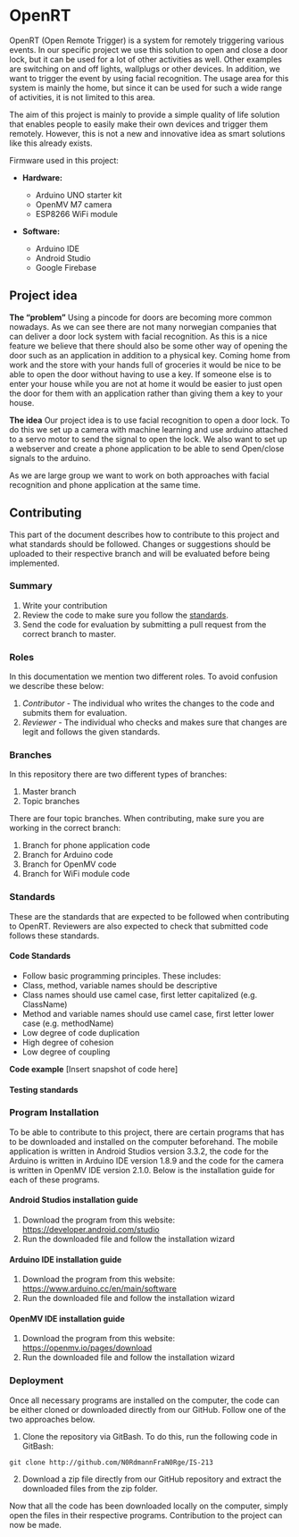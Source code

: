 # OpenRT

OpenRT (Open Remote Trigger) is a system for remotely triggering various events. In our specific project we use this solution to open and close a door lock, but it can be used for a lot of other activities as well. Other examples are switching on and off lights, wallplugs or other devices. In addition, we want to trigger the event by using facial recognition. The usage area for this system is mainly the home, but since it can be used for such a wide range of activities, it is not limited to this area.

The aim of this project is mainly to provide a simple quality of life solution that enables people to easily make their own devices and trigger them remotely. However, this is not a new and innovative idea as smart solutions like this already exists.

Firmware used in this project:

* **Hardware:**
  * Arduino UNO starter kit
  * OpenMV M7 camera
  * ESP8266 WiFi module

* **Software:**
  * Arduino IDE
  * Android Studio
  * Google Firebase

## Project idea

**The “problem”**
Using a pincode for doors are becoming more common nowadays. As we can see there are not many norwegian companies that can deliver a door lock system with facial recognition. As this is a nice feature we believe that there should also be some other way of opening the door such as an application in addition to a physical key. 
Coming home from work and the store with your hands full of groceries it would be nice to be able to open the door without having to use a key. 
If someone else is to enter your house while you are not at home it would be easier to just open the door for them with an application rather than giving them a key to your house. 

**The idea**
Our project idea is to use facial recognition to open a door lock. To do this we set up a camera with machine learning and use arduino attached to a servo motor to send the signal to open the lock. 
We also want to set up a webserver and create a phone application to be able to send Open/close signals to the arduino. 

As we are large group we want to work on both approaches with facial recognition and phone application at the same time.

## Contributing

This part of the document describes how to contribute to this project and what standards should be followed. Changes or suggestions should be uploaded to their respective branch and will be evaluated before being implemented.

### Summary

1. Write your contribution
1. Review the code to make sure you follow the [standards](#standards).
1. Send the code for evaluation by submitting a pull request from the correct branch to master.

### Roles

In this documentation we mention two different roles. To avoid confusion we describe these below:

1. *Contributor* - The individual who writes the changes to the code and submits them for evaluation.
1. *Reviewer* - The individual who checks and makes sure that changes are legit and follows the given standards.

### Branches

In this repository there are two different types of branches:

1. Master branch
1. Topic branches

There are four topic branches. When contributing, make sure you are working in the correct branch:

1. Branch for phone application code
1. Branch for Arduino code
1. Branch for OpenMV code
1. Branch for WiFi module code

### Standards

These are the standards that are expected to be followed when contributing to OpenRT. Reviewers are also expected to check that submitted code follows these standards.

#### Code Standards

* Follow basic programming principles. These includes:
 * Class, method, variable names should be descriptive
 * Class names should use camel case, first letter capitalized (e.g. ClassName)
 * Method and variable names should use camel case, first letter lower case (e.g. methodName)
 * Low degree of code duplication
 * High degree of cohesion
 * Low degree of coupling

**Code example**
[Insert snapshot of code here]

#### Testing standards

### Program Installation

To be able to contribute to this project, there are certain programs that has to be downloaded and installed on the computer beforehand. The mobile application is written in Android Studios version 3.3.2, the code for the Arduino is written in Arduino IDE version 1.8.9 and the code for the camera is written in OpenMV IDE version 2.1.0. Below is the installation guide for each of these programs.

#### Android Studios installation guide

1. Download the program from this website: https://developer.android.com/studio
1. Run the downloaded file and follow the installation wizard

#### Arduino IDE installation guide

1. Download the program from this website: https://www.arduino.cc/en/main/software
1. Run the downloaded file and follow the installation wizard

#### OpenMV IDE installation guide

1. Download the program from this website: https://openmv.io/pages/download
1. Run the downloaded file and follow the installation wizard

### Deployment

Once all necessary programs are installed on the computer, the code can be either cloned or downloaded directly from our GitHub. Follow one of the two approaches below.

1. Clone the repository via GitBash. To do this, run the following code in GitBash:

```
git clone http://github.com/N0RdmannFraN0Rge/IS-213
```

2. Download a zip file directly from our GitHub repository and extract the downloaded files from the zip folder.

Now that all the code has been downloaded locally on the computer, simply open the files in their respective programs. Contribution to the project can now be made.

